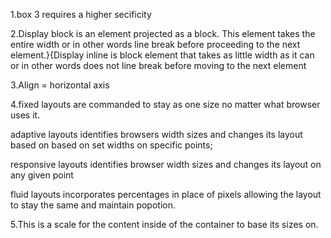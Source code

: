 1.box 3 requires a higher secificity 

2.Display block is an element projected as a block. This element takes the entire width or in other words line break before proceeding to the next element.}{Display inline is block element that takes as little width as it can or in other words does not line break before moving to the next element

3.Align = horizontal axis

4.fixed layouts are commanded to stay as one size no matter what browser uses it.

adaptive layouts identifies browsers width sizes and changes its layout based on based on set widths on specific points;

responsive layouts identifies browser width sizes and changes its layout on any given point

fluid layouts incorporates percentages in place of pixels allowing the layout to stay the same and maintain popotion.

5.This is a scale for the content inside of the container to base its sizes on.